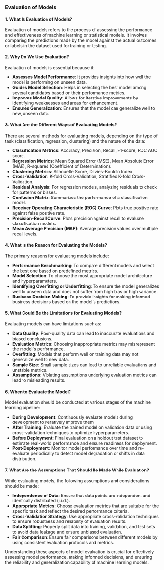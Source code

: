 ### Evaluation of Models

#### 1. What Is Evaluation of Models?

Evaluation of models refers to the process of assessing the performance and effectiveness of machine learning or statistical models. It involves comparing the predictions made by the model against the actual outcomes or labels in the dataset used for training or testing.

#### 2. Why Do We Use Evaluation?

Evaluation of models is essential because it:

- **Assesses Model Performance**: It provides insights into how well the model is performing on unseen data.
- **Guides Model Selection**: Helps in selecting the best model among several candidates based on their performance metrics.
- **Improves Model Quality**: Allows for iterative improvements by identifying weaknesses and areas for enhancement.
- **Ensures Generalization**: Ensures that the model can generalize well to new, unseen data.

#### 3. What Are the Different Ways of Evaluating Models?

There are several methods for evaluating models, depending on the type of task (classification, regression, clustering) and the nature of the data:

- **Classification Metrics**: Accuracy, Precision, Recall, F1-score, ROC AUC score.
- **Regression Metrics**: Mean Squared Error (MSE), Mean Absolute Error (MAE), R-squared (Coefficient of Determination).
- **Clustering Metrics**: Silhouette Score, Davies-Bouldin Index.
- **Cross-Validation**: K-fold Cross-Validation, Stratified K-fold Cross-Validation.
- **Residual Analysis**: For regression models, analyzing residuals to check for patterns or biases.
- **Confusion Matrix**: Summarizes the performance of a classification model.
- **Receiver Operating Characteristic (ROC) Curve**: Plots true positive rate against false positive rate.
- **Precision-Recall Curve**: Plots precision against recall to evaluate classification models.
- **Mean Average Precision (MAP)**: Average precision values over multiple recall levels.

#### 4. What Is the Reason for Evaluating the Models?

The primary reasons for evaluating models include:

- **Performance Benchmarking**: To compare different models and select the best one based on predefined metrics.
- **Model Selection**: To choose the most appropriate model architecture and hyperparameters.
- **Identifying Overfitting or Underfitting**: To ensure the model generalizes well to unseen data and does not suffer from high bias or high variance.
- **Business Decision Making**: To provide insights for making informed business decisions based on the model's predictions.

#### 5. What Could Be the Limitations for Evaluating Models?

Evaluating models can have limitations such as:

- **Data Quality**: Poor-quality data can lead to inaccurate evaluations and biased conclusions.
- **Evaluation Metrics**: Choosing inappropriate metrics may misrepresent the model's performance.
- **Overfitting**: Models that perform well on training data may not generalize well to new data.
- **Sample Size**: Small sample sizes can lead to unreliable evaluations and unstable metrics.
- **Assumptions**: Violating assumptions underlying evaluation metrics can lead to misleading results.

#### 6. When to Evaluate the Model?

Model evaluation should be conducted at various stages of the machine learning pipeline:

- **During Development**: Continuously evaluate models during development to iteratively improve them.
- **After Training**: Evaluate the trained model on validation data or using cross-validation techniques to optimize hyperparameters.
- **Before Deployment**: Final evaluation on a holdout test dataset to estimate real-world performance and ensure readiness for deployment.
- **Post-Deployment**: Monitor model performance over time and re-evaluate periodically to detect model degradation or shifts in data distribution.

#### 7. What Are the Assumptions That Should Be Made While Evaluation?

While evaluating models, the following assumptions and considerations should be made:

- **Independence of Data**: Ensure that data points are independent and identically distributed (i.i.d.).
- **Appropriate Metrics**: Choose evaluation metrics that are suitable for the specific task and reflect the desired performance criteria.
- **Cross-Validation Strategy**: Use appropriate cross-validation techniques to ensure robustness and reliability of evaluation results.
- **Data Splitting**: Properly split data into training, validation, and test sets to avoid data leakage and ensure unbiased evaluation.
- **Fair Comparison**: Ensure fair comparisons between different models by using consistent evaluation protocols and metrics.

Understanding these aspects of model evaluation is crucial for effectively assessing model performance, making informed decisions, and ensuring the reliability and generalization capability of machine learning models.
